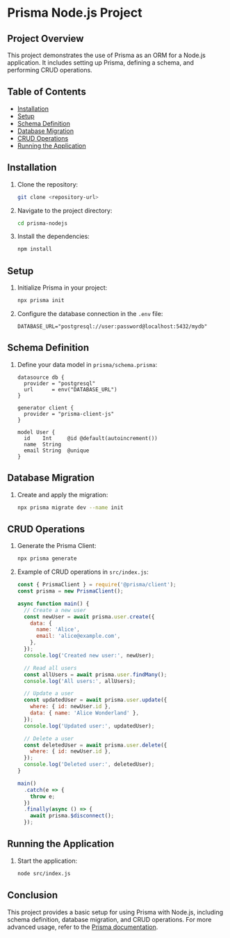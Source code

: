 # Prisma Node.js Project

## Project Overview
This project demonstrates the use of Prisma as an ORM for a Node.js application. It includes setting up Prisma, defining a schema, and performing CRUD operations.

## Table of Contents
- [Installation](#installation)
- [Setup](#setup)
- [Schema Definition](#schema-definition)
- [Database Migration](#database-migration)
- [CRUD Operations](#crud-operations)
- [Running the Application](#running-the-application)

## Installation
1. Clone the repository:
    ```sh
    git clone <repository-url>
    ```
2. Navigate to the project directory:
    ```sh
    cd prisma-nodejs
    ```
3. Install the dependencies:
    ```sh
    npm install
    ```

## Setup
1. Initialize Prisma in your project:
    ```sh
    npx prisma init
    ```
2. Configure the database connection in the `.env` file:
    ```env
    DATABASE_URL="postgresql://user:password@localhost:5432/mydb"
    ```

## Schema Definition
1. Define your data model in `prisma/schema.prisma`:
    ```prisma
    datasource db {
      provider = "postgresql"
      url      = env("DATABASE_URL")
    }

    generator client {
      provider = "prisma-client-js"
    }

    model User {
      id    Int     @id @default(autoincrement())
      name  String
      email String  @unique
    }
    ```

## Database Migration
1. Create and apply the migration:
    ```sh
    npx prisma migrate dev --name init
    ```

## CRUD Operations
1. Generate the Prisma Client:
    ```sh
    npx prisma generate
    ```
2. Example of CRUD operations in `src/index.js`:
    ```js
    const { PrismaClient } = require('@prisma/client');
    const prisma = new PrismaClient();

    async function main() {
      // Create a new user
      const newUser = await prisma.user.create({
        data: {
          name: 'Alice',
          email: 'alice@example.com',
        },
      });
      console.log('Created new user:', newUser);

      // Read all users
      const allUsers = await prisma.user.findMany();
      console.log('All users:', allUsers);

      // Update a user
      const updatedUser = await prisma.user.update({
        where: { id: newUser.id },
        data: { name: 'Alice Wonderland' },
      });
      console.log('Updated user:', updatedUser);

      // Delete a user
      const deletedUser = await prisma.user.delete({
        where: { id: newUser.id },
      });
      console.log('Deleted user:', deletedUser);
    }

    main()
      .catch(e => {
        throw e;
      })
      .finally(async () => {
        await prisma.$disconnect();
      });
    ```

## Running the Application
1. Start the application:
    ```sh
    node src/index.js
    ```

## Conclusion
This project provides a basic setup for using Prisma with Node.js, including schema definition, database migration, and CRUD operations. For more advanced usage, refer to the [Prisma documentation](https://www.prisma.io/docs/).